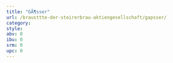 ```yaml
---
title: "GÃ¶sser"
url: /brausttte-der-steirerbrau-aktiengesellschaft/gapsser/
category: 
style: 
abv: 0
ibu: 0
srm: 0
upc: 0
---
```


